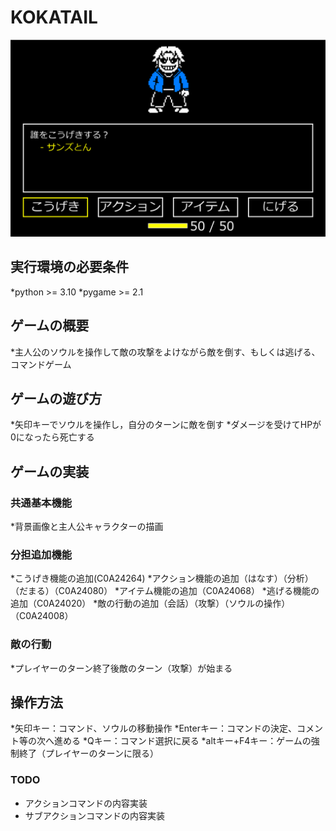 # KOKATAIL
![title](photo/screen_shot.png)
## 実行環境の必要条件
*python >= 3.10
*pygame >= 2.1

## ゲームの概要
*主人公のソウルを操作して敵の攻撃をよけながら敵を倒す、もしくは逃げる、コマンドゲーム

## ゲームの遊び方
*矢印キーでソウルを操作し，自分のターンに敵を倒す
*ダメージを受けてHPが0になったら死亡する

## ゲームの実装
### 共通基本機能
*背景画像と主人公キャラクターの描画

### 分担追加機能
*こうげき機能の追加(C0A24264)
*アクション機能の追加（はなす）（分析）（だまる）（C0A24080）
*アイテム機能の追加（C0A24068）
*逃げる機能の追加（C0A24020）
*敵の行動の追加（会話）（攻撃）（ソウルの操作）（C0A24008）

### 敵の行動
*プレイヤーのターン終了後敵のターン（攻撃）が始まる

## 操作方法
*矢印キー：コマンド、ソウルの移動操作
*Enterキー：コマンドの決定、コメント等の次へ進める
*Qキー：コマンド選択に戻る
*altキー+F4キー：ゲームの強制終了（プレイヤーのターンに限る）
### TODO
- アクションコマンドの内容実装
- サブアクションコマンドの内容実装
